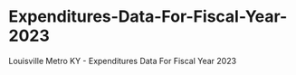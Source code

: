 # Expenditures-Data-For-Fiscal-Year-2023
Louisville Metro KY - Expenditures Data For Fiscal Year 2023
